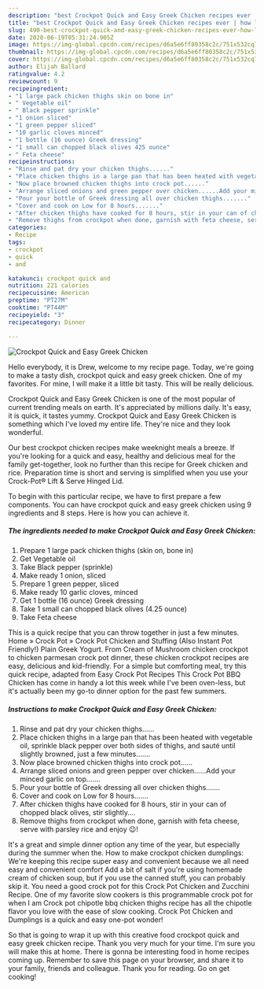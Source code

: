 ```yaml
---
description: "best Crockpot Quick and Easy Greek Chicken recipes ever | how long to fry Crockpot Quick and Easy Greek Chicken"
title: "best Crockpot Quick and Easy Greek Chicken recipes ever | how long to fry Crockpot Quick and Easy Greek Chicken"
slug: 490-best-crockpot-quick-and-easy-greek-chicken-recipes-ever-how-long-to-fry-crockpot-quick-and-easy-greek-chicken
date: 2020-06-19T05:31:24.905Z
image: https://img-global.cpcdn.com/recipes/d6a5e6ff80358c2c/751x532cq70/crockpot-quick-and-easy-greek-chicken-recipe-main-photo.jpg
thumbnail: https://img-global.cpcdn.com/recipes/d6a5e6ff80358c2c/751x532cq70/crockpot-quick-and-easy-greek-chicken-recipe-main-photo.jpg
cover: https://img-global.cpcdn.com/recipes/d6a5e6ff80358c2c/751x532cq70/crockpot-quick-and-easy-greek-chicken-recipe-main-photo.jpg
author: Elijah Ballard
ratingvalue: 4.2
reviewcount: 9
recipeingredient:
- "1 large pack chicken thighs skin on bone in"
- " Vegetable oil"
- " Black pepper sprinkle"
- "1 onion sliced"
- "1 green pepper sliced"
- "10 garlic cloves minced"
- "1 bottle (16 ounce) Greek dressing"
- "1 small can chopped black olives 425 ounce"
- " Feta cheese"
recipeinstructions:
- "Rinse and pat dry your chicken thighs......"
- "Place chicken thighs in a large pan that has been heated with vegetable oil, sprinkle black pepper over both sides of thighs, and sauté until slightly browned, just a few minutes......."
- "Now place browned chicken thighs into crock pot......"
- "Arrange sliced onions and green pepper over chicken......Add your minced garlic on top......."
- "Pour your bottle of Greek dressing all over chicken thighs......."
- "Cover and cook on Low for 8 hours......."
- "After chicken thighs have cooked for 8 hours, stir in your can of chopped black olives, stir slightly...."
- "Remove thighs from crockpot when done, garnish with feta cheese, serve with parsley rice and enjoy 😉!"
categories:
- Recipe
tags:
- crockpot
- quick
- and

katakunci: crockpot quick and 
nutrition: 221 calories
recipecuisine: American
preptime: "PT27M"
cooktime: "PT44M"
recipeyield: "3"
recipecategory: Dinner

---
```



![Crockpot Quick and Easy Greek Chicken](https://img-global.cpcdn.com/recipes/d6a5e6ff80358c2c/751x532cq70/crockpot-quick-and-easy-greek-chicken-recipe-main-photo.jpg)

Hello everybody, it is Drew, welcome to my recipe page. Today, we're going to make a tasty dish, crockpot quick and easy greek chicken. One of my favorites. For mine, I will make it a little bit tasty. This will be really delicious.

Crockpot Quick and Easy Greek Chicken is one of the most popular of current trending meals on earth. It's appreciated by millions daily. It's easy, it is quick, it tastes yummy. Crockpot Quick and Easy Greek Chicken is something which I've loved my entire life. They're nice and they look wonderful.

Our best crockpot chicken recipes make weeknight meals a breeze. If you&#39;re looking for a quick and easy, healthy and delicious meal for the family get-together, look no further than this recipe for Greek chicken and rice. Preparation time is short and serving is simplified when you use your Crock-Pot® Lift &amp; Serve Hinged Lid.


To begin with this particular recipe, we have to first prepare a few components. You can have crockpot quick and easy greek chicken using 9 ingredients and 8 steps. Here is how you can achieve it.

<!--inarticleads1-->

##### The ingredients needed to make Crockpot Quick and Easy Greek Chicken:

1. Prepare 1 large pack chicken thighs (skin on, bone in)
1. Get  Vegetable oil
1. Take  Black pepper (sprinkle)
1. Make ready 1 onion, sliced
1. Prepare 1 green pepper, sliced
1. Make ready 10 garlic cloves, minced
1. Get 1 bottle (16 ounce) Greek dressing
1. Take 1 small can chopped black olives (4.25 ounce)
1. Take  Feta cheese


This is a quick recipe that you can throw together in just a few minutes. Home » Crock Pot » Crock Pot Chicken and Stuffing (Also Instant Pot Friendly!) Plain Greek Yogurt. From Cream of Mushroom chicken crockpot to chicken parmesan crock pot dinner, these chicken crockpot recipes are easy, delicious and kid-friendly. For a simple but comforting meal, try this quick recipe, adapted from Easy Crock Pot Recipes This Crock Pot BBQ Chicken has come in handy a lot this week while I&#39;ve been oven-less, but it&#39;s actually been my go-to dinner option for the past few summers. 

<!--inarticleads2-->

##### Instructions to make Crockpot Quick and Easy Greek Chicken:

1. Rinse and pat dry your chicken thighs......
1. Place chicken thighs in a large pan that has been heated with vegetable oil, sprinkle black pepper over both sides of thighs, and sauté until slightly browned, just a few minutes.......
1. Now place browned chicken thighs into crock pot......
1. Arrange sliced onions and green pepper over chicken......Add your minced garlic on top.......
1. Pour your bottle of Greek dressing all over chicken thighs.......
1. Cover and cook on Low for 8 hours.......
1. After chicken thighs have cooked for 8 hours, stir in your can of chopped black olives, stir slightly....
1. Remove thighs from crockpot when done, garnish with feta cheese, serve with parsley rice and enjoy 😉!


It&#39;s a great and simple dinner option any time of the year, but especially during the summer when the. How to make crockpot chicken dumplings: We&#39;re keeping this recipe super easy and convenient because we all need easy and convenient comfort Add a bit of salt if you&#39;re using homemade cream of chicken soup, but if you use the canned stuff, you can probably skip it. You need a good crock pot for this Crock Pot Chicken and Zucchini Recipe. One of my favorite slow cookers is this programmable crock pot for when I am Crock pot chipotle bbq chicken thighs recipe has all the chipotle flavor you love with the ease of slow cooking. Crock Pot Chicken and Dumplings is a quick and easy one-pot wonder! 

So that is going to wrap it up with this creative food crockpot quick and easy greek chicken recipe. Thank you very much for your time. I'm sure you will make this at home. There is gonna be interesting food in home recipes coming up. Remember to save this page on your browser, and share it to your family, friends and colleague. Thank you for reading. Go on get cooking!
